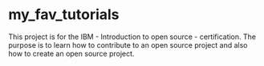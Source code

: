 # my_fav_tutorials

This project is for the IBM - Introduction to open source - certification.
The purpose is to learn how to contribute to an open source project and also how to create an open source project.
